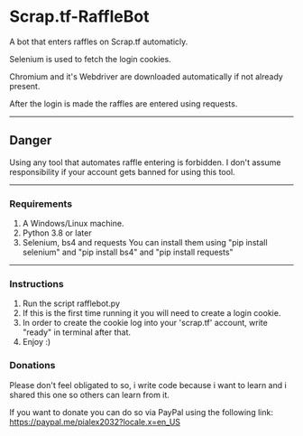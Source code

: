 # Scrap.tf-RaffleBot

A bot that enters raffles on Scrap.tf automaticly.

Selenium is used to fetch the login cookies.

Chromium and it's Webdriver are downloaded automatically if not already present.

After the login is made the raffles are entered using requests.

---

## Danger
Using any tool that automates raffle entering is forbidden.
I don't assume responsibility if your account gets banned for using this tool.

---

### Requirements
 
 1. A Windows/Linux machine.
 3. Python 3.8 or later
 4. Selenium, bs4 and requests
	You can install them using "pip install selenium" and "pip install bs4" and "pip install requests"

---

### Instructions

 1. Run the script rafflebot.py
 2. If this is the first time running it you will need to create a login cookie.
 3. In order to create the cookie log into your 'scrap.tf' account, write "ready" in terminal after that.
 4. Enjoy :)


### Donations

Please don't feel obligated to so, i write code because i want to learn and i shared this one so others can learn from it.

If you want to donate you can do so via PayPal using the following link: https://paypal.me/pialex2032?locale.x=en_US